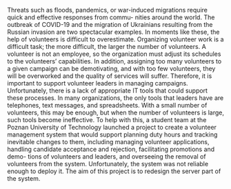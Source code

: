   Threats such as floods, pandemics, or war-induced migrations require quick and effective responses from commu-
nities around the world. The outbreak of COVID-19 and the migration of Ukrainians resulting from the Russian
invasion are two spectacular examples. In moments like these, the help of volunteers is difficult to overestimate.
  Organizing volunteer work is a difficult task; the more difficult, the larger the number of volunteers. A volunteer
is not an employee, so the organization must adjust its schedules to the volunteers’ capabilities. In addition,
assigning too many volunteers to a given campaign can be demotivating, and with too few volunteers, they will
be overworked and the quality of services will suffer. Therefore, it is important to support volunteer leaders in
managing campaigns. Unfortunately, there is a lack of appropriate IT tools that could support these processes.
In many organizations, the only tools that leaders have are telephones, text messages, and spreadsheets. With a
small number of volunteers, this may be enough, but when the number of volunteers is large, such tools become
ineffective.
  To help with this, a student team at the Poznan University of Technology launched a project to create a volunteer
management system that would support planning duty hours and tracking inevitable changes to them, including
managing volunteer applications, handling candidate acceptance and rejection, facilitating promotions and demo-
tions of volunteers and leaders, and overseeing the removal of volunteers from the system. Unfortunately, the
system was not reliable enough to deploy it. The aim of this project is to redesign the server part of the system.
